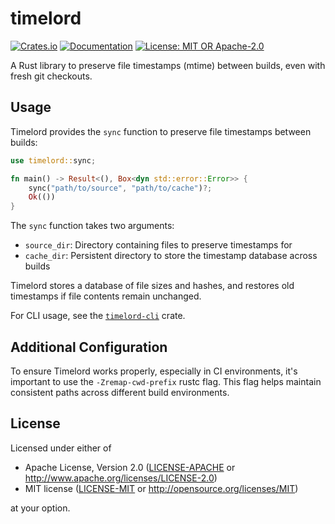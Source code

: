 # timelord

[![Crates.io](https://img.shields.io/crates/v/timelord.svg)](https://crates.io/crates/timelord)
[![Documentation](https://docs.rs/timelord/badge.svg)](https://docs.rs/timelord)
[![License: MIT OR Apache-2.0](https://img.shields.io/crates/l/timelord.svg)](LICENSE)

A Rust library to preserve file timestamps (mtime) between builds, even with fresh git checkouts.

## Usage

Timelord provides the `sync` function to preserve file timestamps between builds:

```rust
use timelord::sync;

fn main() -> Result<(), Box<dyn std::error::Error>> {
    sync("path/to/source", "path/to/cache")?;
    Ok(())
}
```

The `sync` function takes two arguments:
- `source_dir`: Directory containing files to preserve timestamps for
- `cache_dir`: Persistent directory to store the timestamp database across builds

Timelord stores a database of file sizes and hashes, and restores old timestamps if file contents remain unchanged.

For CLI usage, see the [`timelord-cli`](https://crates.io/crates/timelord-cli) crate.

## Additional Configuration

To ensure Timelord works properly, especially in CI environments, it's important to use the `-Zremap-cwd-prefix` rustc flag. This flag helps maintain consistent paths across different build environments.

## License

Licensed under either of

 * Apache License, Version 2.0
   ([LICENSE-APACHE](LICENSE-APACHE) or http://www.apache.org/licenses/LICENSE-2.0)
 * MIT license
   ([LICENSE-MIT](LICENSE-MIT) or http://opensource.org/licenses/MIT)

at your option.
